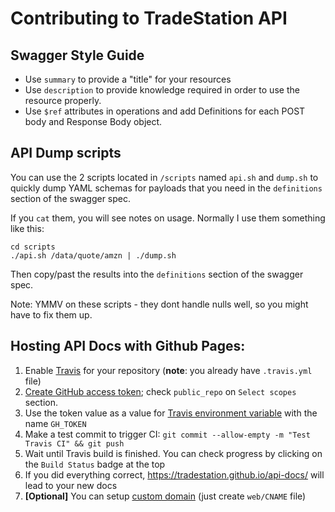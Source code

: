 Contributing to TradeStation API
=====================================

Swagger Style Guide
-------------------

- Use `summary` to provide a "title" for your resources
- Use `description` to provide knowledge required in order to use the resource properly.
- Use `$ref` attributes in operations and add Definitions for each POST body and 
Response Body object.


API Dump scripts
----------------

 You can use the 2 scripts located in `/scripts` named `api.sh` and `dump.sh` to
 quickly dump YAML schemas for payloads that you need in the `definitions` section
 of the swagger spec.

If you `cat` them, you will see notes on usage. Normally I use them something 
like this:

```
cd scripts
./api.sh /data/quote/amzn | ./dump.sh
```

Then copy/past the results into the `definitions` section of the swagger spec.

Note: YMMV on these scripts - they dont handle nulls well, so you might have to fix them up.


Hosting API Docs with Github Pages:
-----------------------------------

1. Enable [Travis](https://docs.travis-ci.com/user/getting-started/#To-get-started-with-Travis-CI%3A) for your repository (**note**: you already have `.travis.yml` file)
2. [Create GitHub access token](https://help.github.com/articles/creating-an-access-token-for-command-line-use/); check `public_repo` on `Select scopes` section.
3. Use the token value as a value for [Travis environment variable](https://docs.travis-ci.com/user/environment-variables/#Defining-Variables-in-Repository-Settings) with the name `GH_TOKEN`
4. Make a test commit to trigger CI: `git commit --allow-empty -m "Test Travis CI" && git push`
5. Wait until Travis build is finished. You can check progress by clicking on the `Build Status` badge at the top
6. If you did everything correct, https://tradestation.github.io/api-docs/ will lead to your new docs
7. **[Optional]** You can setup [custom domain](https://help.github.com/articles/using-a-custom-domain-with-github-pages/) (just create `web/CNAME` file)
